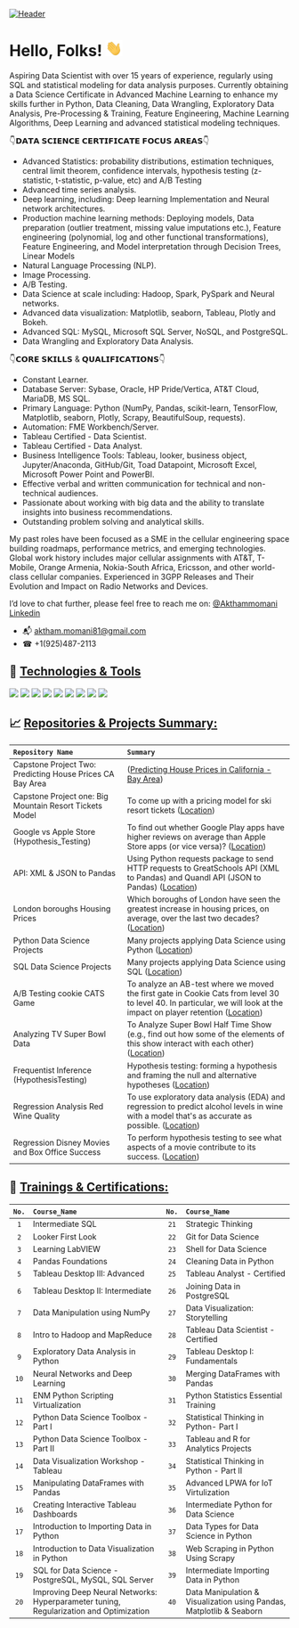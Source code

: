 
[![Header](https://user-images.githubusercontent.com/67468718/103374869-7cd35180-4a8d-11eb-8235-db9ad21d8f9b.JPG "Header")](https://linkedin.com/in/akthammomani/)

# Hello, Folks! <img src="https://raw.githubusercontent.com/akthammomani/akthammomani/master/wave.gif" width="30px">



Aspiring Data Scientist with over 15 years of experience, regularly using SQL and statistical modeling for data analysis purposes. Currently obtaining a Data Science Certificate in Advanced Machine Learning to enhance my skills further in Python, Data Cleaning, Data Wrangling, Exploratory Data Analysis, Pre-Processing & Training, Feature Engineering, Machine Learning Algorithms, Deep Learning and advanced statistical modeling techniques.

👇𝗗𝗔𝗧𝗔 𝗦𝗖𝗜𝗘𝗡𝗖𝗘 𝗖𝗘𝗥𝗧𝗜𝗙𝗜𝗖𝗔𝗧𝗘 𝗙𝗢𝗖𝗨𝗦 𝗔𝗥𝗘𝗔𝗦👇

   * Advanced Statistics: probability distributions, estimation techniques, central limit theorem, confidence intervals, hypothesis testing (z-statistic, t-statistic, p-value, etc) and A/B Testing
   * Advanced time series analysis.
   * Deep learning, including: Deep learning Implementation and Neural network architectures.
   * Production machine learning methods: Deploying models, Data preparation (outlier treatment, missing value imputations etc.), Feature engineering (polynomial, log and other functional transformations), Feature Engineering, and Model interpretation through Decision Trees, Linear Models
   * Natural Language Processing (NLP).
   * Image Processing.
   * A/B Testing.
   * Data Science at scale including: Hadoop, Spark, PySpark and Neural networks.
   * Advanced data visualization: Matplotlib, seaborn, Tableau, Plotly and Bokeh.
   * Advanced SQL: MySQL, Microsoft SQL Server, NoSQL, and PostgreSQL.
   * Data Wrangling and Exploratory Data Analysis.
  
👇𝗖𝗢𝗥𝗘 𝗦𝗞𝗜𝗟𝗟𝗦 & 𝗤𝗨𝗔𝗟𝗜𝗙𝗜𝗖𝗔𝗧𝗜𝗢𝗡𝗦👇

  * Constant Learner.
  * Database Server: Sybase, Oracle, HP Pride/Vertica, AT&T Cloud, MariaDB, MS SQL.
  * Primary Language: Python (NumPy, Pandas, scikit-learn, TensorFlow, Matplotlib, seaborn, Plotly, Scrapy, BeautifulSoup, requests).
  * Automation: FME Workbench/Server.
  * Tableau Certified - Data Scientist.
  * Tableau Certified - Data Analyst.
  * Business Intelligence Tools: Tableau, looker, business object, Jupyter/Anaconda, GitHub/Git, Toad Datapoint, Microsoft Excel, Microsoft Power Point and PowerBI.
  * Effective verbal and written communication for technical and non-technical audiences.
  * Passionate about working with big data and the ability to translate insights into business recommendations.
  * Outstanding problem solving and analytical skills.

My past roles have been focused as a SME in the cellular engineering space building roadmaps, performance metrics, and emerging technologies. Global work history includes major cellular assignments with AT&T, T-Mobile, Orange Armenia, Nokia-South Africa, Ericsson, and other world-class cellular companies. Experienced in 3GPP Releases and Their Evolution and Impact on Radio Networks and Devices.


I’d love to chat further, please feel free to reach me on: <a href="https://linkedin.com/in/akthammomani">@Akthammomani Linkedin</a> 
* 📬 aktham.momani81@gmail.com
* ☎  +1(925)487-2113

## 🔨 <ins> Technologies & Tools<ins> 

![](https://img.shields.io/badge/Code-Python-informational?style=flat&logo=python&logoColor=white&color=2bbc8a)
![](https://img.shields.io/badge/Tools-PostgreSQL-informational?style=flat&logo=postgresql&logoColor=white&color=2bbc8a)
![](https://img.shields.io/badge/Tools-NoSQL-informational?style=flat&logo=nosql&logoColor=white&color=2bbc8a)
![](https://img.shields.io/badge/Tools-MySQL-informational?style=flat&logo=mysql&logoColor=white&color=2bbc8a)
![](https://img.shields.io/badge/Tools-MicrosoftSQLserver-informational?style=flat&logo=MicrosoftSQLserver&logoColor=white&color=2bbc8a)
![](https://img.shields.io/badge/Tools-Tableau-informational?style=flat&logo=tableau&logoColor=white&color=2bbc8a)
![](https://img.shields.io/badge/Tools-Jupyter-informational?style=flat&logo=jupyter&logoColor=white&color=2bbc8a)
![](https://img.shields.io/badge/OS-Linux-informational?style=flat&logo=linux&logoColor=white&color=2bbc8a)
![](https://img.shields.io/badge/Shell-Bash-informational?style=flat&logo=gnu-bash&logoColor=white&color=2bbc8a)

## 📈 <ins> Repositories & Projects Summary:<ins> 

| <code>Repository Name</code>  | <code>Summary</code> |
| :--- |:--- | 
| Capstone Project Two: Predicting House Prices CA Bay Area |([Predicting House Prices in California - Bay Area](https://github.com/akthammomani/Predicting-House-Prices-CA-Bay-Area))|
| Capstone Project one: Big Mountain Resort Tickets Model | To come up with a pricing model for ski resort tickets ([Location](https://github.com/akthammomani/Big-Mountain-Resort-Pricing-Model)) |
| Google vs Apple Store (Hypothesis_Testing)|  To find out whether Google Play apps have higher reviews on average than Apple Store apps (or vice versa)? ([Location](https://github.com/akthammomani/Google-vs-Apple-Store-Hypothesis_Testing))|
|API: XML & JSON to Pandas| Using Python requests package to send HTTP requests to GreatSchools API (XML to Pandas) and Quandl API (JSON to Pandas) ([Location](https://github.com/akthammomani/API-XML-JSON-TO-Pandas))|
| London boroughs Housing Prices | Which boroughs of London have seen the greatest increase in housing prices, on average, over the last two decades? ([Location](https://github.com/akthammomani/London-boroughs-Housing-Prices))|
| Python Data Science Projects | Many projects applying Data Science using Python ([Location](https://github.com/akthammomani/Python-Data-Science-Projects)) |
| SQL Data Science Projects |Many projects applying Data Science using SQL ([Location](https://github.com/akthammomani/SQL-Data-Science-Projects))|
| A/B Testing cookie CATS Game | To analyze an AB-test where we moved the first gate in Cookie Cats from level 30 to level 40. In particular, we will look at the impact on player retention ([Location](https://github.com/akthammomani/AB-Testing-cookie-CATS)) |
| Analyzing TV Super Bowl Data | To Analyze Super Bowl Half Time Show (e.g.,  find out how some of the elements of this show interact with each other) ([Location](https://github.com/akthammomani/Analyzing-TV-Super-Bowl-Data)) |
| Frequentist Inference (HypothesisTesting) | Hypothesis testing: forming a hypothesis and framing the null and alternative hypotheses ([Location](https://github.com/akthammomani/Frequentist-Inference-Hypothesis-Testing))|
| Regression Analysis Red Wine Quality| To use exploratory data analysis (EDA) and regression to predict alcohol levels in wine with a model that's as accurate as possible. ([Location](https://github.com/akthammomani/Regression-Analysis-Red-Wine-Quality))|
| Regression Disney Movies and Box Office Success| To perform hypothesis testing to see what aspects of a movie contribute to its success. ([Location](https://github.com/akthammomani/Disney-Movies-and-Box-Office-Success))|

## 🎯 <ins> Trainings & Certifications:<ins> 

| <code>No.</code>| <code>Course_Name</code>  |  <code>No.</code> | <code>Course_Name</code>  | 
|:---: |:--- |:---: |:--- |
|<code>1</code>|Intermediate SQL|<code>21</code>|Strategic Thinking|
|<code>2</code>|Looker First Look|<code>22</code>|Git for Data Science|
|<code>3</code>|Learning LabVIEW|<code>23</code>|Shell for Data Science|
|<code>4</code>|Pandas Foundations|<code>24</code>|Cleaning Data in Python|
|<code>5</code>|Tableau Desktop III: Advanced|<code>25</code>|Tableau Analyst - Certified|
|<code>6</code>|Tableau Desktop II: Intermediate|<code>26</code>|Joining Data in PostgreSQL|
|<code>7</code>|Data Manipulation using NumPy|<code>27</code>|Data Visualization: Storytelling|
|<code>8</code>|Intro to Hadoop and MapReduce|<code>28</code>|Tableau Data Scientist - Certified|
|<code>9</code>|Exploratory Data Analysis in Python|<code>29</code>|Tableau Desktop I: Fundamentals|
|<code>10</code>|Neural Networks and Deep Learning|<code>30</code>|Merging DataFrames with Pandas|
|<code>11</code>|ENM Python Scripting Virtualization|<code>31</code>|Python Statistics Essential Training|
|<code>12</code>|Python Data Science Toolbox - Part I|<code>32</code>|Statistical Thinking in Python- Part I|
|<code>13</code>|Python Data Science Toolbox - Part II|<code>33</code>|Tableau and R for Analytics Projects|
|<code>14</code>|Data Visualization Workshop - Tableau|<code>34</code>|Statistical Thinking in Python - Part II|
|<code>15</code>|Manipulating DataFrames with Pandas|<code>35</code>|Advanced LPWA for IoT Virtulization|
|<code>16</code>|Creating Interactive Tableau Dashboards|<code>36</code>|Intermediate Python for Data Science|
|<code>17</code>|Introduction to Importing Data in Python|<code>37</code>|Data Types for Data Science in Python|
|<code>18</code>|Introduction to Data Visualization in Python|<code>38</code>|Web Scraping in Python Using Scrapy|
|<code>19</code>|SQL for Data Science - PostgreSQL, MySQL, SQL Server|<code>39</code>|Intermediate Importing Data in Python|
|<code>20</code>|Improving Deep Neural Networks: Hyperparameter tuning, Regularization and Optimization|<code>40</code>| Data Manipulation & Visualization using Pandas, Matplotlib & Seaborn|










